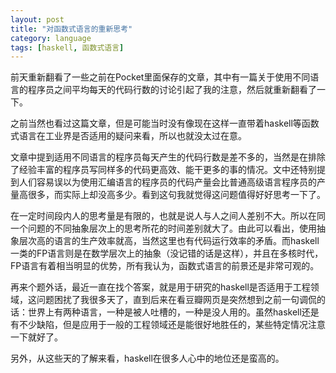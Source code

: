 ```yaml
---
layout: post
title: "对函数式语言的重新思考"
category: language
tags: [haskell, 函数式语言]
---
```


前天重新翻看了一些之前在Pocket里面保存的文章，其中有一篇关于使用不同语言的程序员之间平均每天的代码行数的讨论引起了我的注意，然后就重新翻看了一下。

之前当然也看过这篇文章，但是可能当时没有像现在这样一直带着haskell等函数式语言在工业界是否适用的疑问来看，所以也就没太过在意。

文章中提到适用不同语言的程序员每天产生的代码行数是差不多的，当然是在排除了经验丰富的程序员写同样多的代码更高效、能干更多的事的情况。文中还特别提到人们容易误以为使用汇编语言的程序员的代码产量会比普通高级语言程序员的产量高很多，而实际上却没高多少。看到这句我就觉得这问题值得好好思考一下了。

在一定时间段内人的思考量是有限的，也就是说人与人之间人差别不大。所以在同一个问题的不同抽象层次上的思考所花的时间差别就大了。由此可以看出，使用抽象层次高的语言的生产效率就高，当然这里也有代码运行效率的矛盾。而haskell一类的FP语言则是在数学层次上的抽象（没记错的话是这样），并且在多核时代，FP语言有着相当明显的优势，所有我认为，函数式语言的前景还是非常可观的。

再来个题外话，最近一直在找个答案，就是用于研究的haskell是否适用于工程领域，这问题困扰了我很多天了，直到后来在看豆瓣网页是突然想到之前一句调侃的话：世界上有两种语言，一种是被人吐槽的，一种是没人用的。虽然haskell还是有不少缺陷，但是应用于一般的工程领域还是能很好地胜任的，某些特定情况注意一下就好了。

另外，从这些天的了解来看，haskell在很多人心中的地位还是蛮高的。
